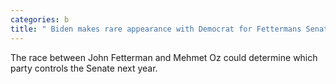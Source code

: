 ```yaml
---
categories: b
title: " Biden makes rare appearance with Democrat for Fettermans Senate race against Oz"
---
```

The race between John Fetterman and Mehmet Oz could determine which party controls the Senate next year.